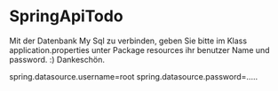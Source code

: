 # SpringApiTodo
Mit der Datenbank My Sql zu verbinden, geben Sie bitte im Klass application.properties unter Package resources ihr benutzer Name und password. :) Dankeschön.

spring.datasource.username=root
spring.datasource.password=.....
